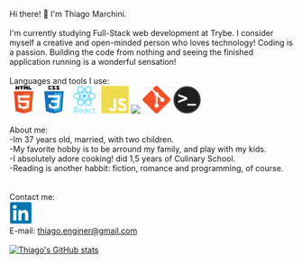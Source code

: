 Hi there! 👋
I'm Thiago Marchini.<br /><br />
I'm currently studying Full-Stack web development at Trybe.
I consider myself a creative and open-minded person who loves technology! Coding is a passion. Building the code from nothing and seeing the finished application running is a wonderful sensation!<br /><br />
Languages and tools I use:<br />
<img width="50px" src="https://raw.githubusercontent.com/devicons/devicon/master/icons/html5/html5-original-wordmark.svg" style="max-width:100%;">
<img width="50px" src="https://raw.githubusercontent.com/devicons/devicon/master/icons/css3/css3-original-wordmark.svg" style="max-width:100%;">
<img width="50px" src="https://raw.githubusercontent.com/devicons/devicon/master/icons/react/react-original-wordmark.svg" style="max-width:100%;">
<img width="50px" src="https://raw.githubusercontent.com/devicons/devicon/master/icons/javascript/javascript-plain.svg" style="max-width:100%;">
<img width="50px" src="https://camo.githubusercontent.com/6a03d74f936f46f134964c85c554b795004d7bbda945ce789671de4d3f5fd407/68747470733a2f2f706963732e6672656569636f6e732e696f2f75706c6f6164732f69636f6e732f706e672f353839343331333933313534383231383138352d3531322e706e67" data-canonical-src="https://pics.freeicons.io/uploads/icons/png/5894313931548218185-512.png" style="max-width:100%;">
<img width="50px" src="https://raw.githubusercontent.com/devicons/devicon/master/icons/git/git-original.svg" style="max-width:100%;">
<img width="50px" src="https://raw.githubusercontent.com/github/explore/80688e429a7d4ef2fca1e82350fe8e3517d3494d/topics/terminal/terminal.png" style="max-width:100%;">
<br /><br />
About me:<br />
-Im 37 years old, married, with two children.<br />
-My favorite hobby is to be arround my family, and play with my kids.<br />
-I absolutely adore cooking! did 1,5 years of Culinary School.<br />
-Reading is another habbit: fiction, romance and programming, of course.<br />
<br /><br />
Contact me: <br />
<a href="https://www.linkedin.com/in/thiagomarchini/" rel="nofollow">
   <img alt="LinkdeIn de Pedro Toselli" width="40px" src="https://raw.githubusercontent.com/devicons/devicon/master/icons/linkedin/linkedin-original.svg" style="max-width:100%;">
  </a>
  <br />
E-mail: thiago.enginer@gmail.com
<br /><br />
[![Thiago's GitHub stats](https://github-readme-stats.vercel.app/api?username=ThiagomMarchini&count_private=true&show_icons=true)](https://github.com/anuraghazra/github-readme-stats)

<!--
**ThiagoMarchini/ThiagoMarchini** is a ✨ _special_ ✨ repository because its `README.md` (this file) appears on your GitHub profile.

Here are some ideas to get you started:

- 🔭 I’m currently working on ...
- 🌱 I’m currently learning ...
- 👯 I’m looking to collaborate on ...
- 🤔 I’m looking for help with ...
- 💬 Ask me about ...
- 📫 How to reach me: ...
- 😄 Pronouns: ...
- ⚡ Fun fact: ...
-->
